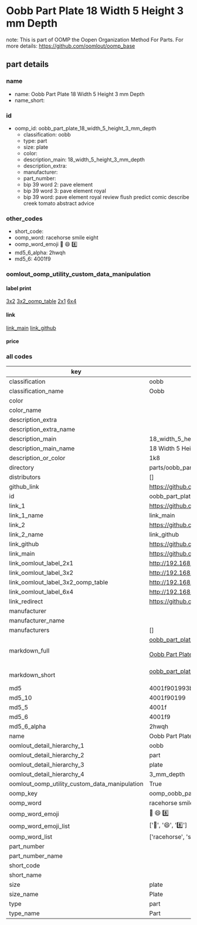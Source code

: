 # Oobb Part Plate 18 Width 5 Height 3 mm Depth  

note: This is part of OOMP the Oopen Organization Method For Parts. For more details: https://github.com/oomlout/oomp_base

##  part details
  







### name
* name: Oobb Part Plate 18 Width 5 Height 3 mm Depth
* name_short: 
### id
* oomp_id: oobb_part_plate_18_width_5_height_3_mm_depth
  * classification: oobb
  * type: part
  * size: plate
  * color: 
  * description_main: 18_width_5_height_3_mm_depth
  * description_extra: 
  * manufacturer: 
  * part_number: 
  * bip 39 word 2: pave element
  * bip 39 word 3: pave element royal
  * bip 39 word: pave element royal review flush predict comic describe creek tomato abstract advice

### other_codes
* short_code: 
* oomp_word: racehorse smile eight
* oomp_word_emoji :racehorse: :smile: :eight:
* md5_6_alpha: 2hwqh
* md5_6: 4001f9






### oomlout_oomp_utility_custom_data_manipulation
#### label print
[3x2](http://192.168.1.245:1112/?label=oomp%202hwqh)
[3x2_oomp_table](http://192.168.1.108:1112/?label=oomp%202hwqh)
[2x1](http://192.168.1.242:1112/?label=oomp%202hwqh)
[6x4](http://192.168.1.55:1112/?label=oomp%202hwqh)    

#### link

[link_main](https://github.com/oomlout/oomlout_oomp_version_1_messy/tree/main/parts/oobb_part_plate_18_width_5_height_3_mm_depth) [link_github](https://github.com/oomlout/oomlout_oomp_version_1_messy/tree/main/parts/oobb_part_plate_18_width_5_height_3_mm_depth)                             

#### price







### all codes 
| key | value |  
| --- | --- |  
| classification | oobb |  
| classification_name | Oobb |  
| color |  |  
| color_name |  |  
| description_extra |  |  
| description_extra_name |  |  
| description_main | 18_width_5_height_3_mm_depth |  
| description_main_name | 18 Width 5 Height 3 mm Depth |  
| description_or_color | 1k8 |  
| directory | parts/oobb_part_plate_18_width_5_height_3_mm_depth |  
| distributors | [] |  
| github_link | https://github.com/oomlout/oomlout_oomp_part_src/tree/main/parts/oobb_part_plate_18_width_5_height_3_mm_depth |  
| id | oobb_part_plate_18_width_5_height_3_mm_depth |  
| link_1 | https://github.com/oomlout/oomlout_oomp_version_1_messy/tree/main/parts/oobb_part_plate_18_width_5_height_3_mm_depth |  
| link_1_name | link_main |  
| link_2 | https://github.com/oomlout/oomlout_oomp_version_1_messy/tree/main/parts/oobb_part_plate_18_width_5_height_3_mm_depth |  
| link_2_name | link_github |  
| link_github | https://github.com/oomlout/oomlout_oomp_version_1_messy/tree/main/parts/oobb_part_plate_18_width_5_height_3_mm_depth |  
| link_main | https://github.com/oomlout/oomlout_oomp_version_1_messy/tree/main/parts/oobb_part_plate_18_width_5_height_3_mm_depth |  
| link_oomlout_label_2x1 | http://192.168.1.242:1112/?label=oomp%202hwqh |  
| link_oomlout_label_3x2 | http://192.168.1.245:1112/?label=oomp%202hwqh |  
| link_oomlout_label_3x2_oomp_table | http://192.168.1.108:1112/?label=oomp%202hwqh |  
| link_oomlout_label_6x4 | http://192.168.1.55:1112/?label=oomp%202hwqh |  
| link_redirect | https://github.com/oomlout/oomlout_oomp_version_1_messy/tree/main/parts/oobb_part_plate_18_width_5_height_3_mm_depth |  
| manufacturer |  |  
| manufacturer_name |  |  
| manufacturers | [] |  
| markdown_full | [oobb_part_plate_18_width_5_height_3_mm_depth](none)<br>[](none)<br>[Oobb Part Plate 18 Width 5 Height 3 Mm Depth](none)<br><br> |  
| markdown_short | [oobb_part_plate_18_width_5_height_3_mm_depth](none)<br><br> |  
| md5 | 4001f901993b85caa6aceb897951ed0c |  
| md5_10 | 4001f90199 |  
| md5_5 | 4001f |  
| md5_6 | 4001f9 |  
| md5_6_alpha | 2hwqh |  
| name | Oobb Part Plate 18 Width 5 Height 3 mm Depth |  
| oomlout_detail_hierarchy_1 | oobb |  
| oomlout_detail_hierarchy_2 | part |  
| oomlout_detail_hierarchy_3 | plate |  
| oomlout_detail_hierarchy_4 | 3_mm_depth |  
| oomlout_oomp_utility_custom_data_manipulation | True |  
| oomp_key | oomp_oobb_part_plate_18_width_5_height_3_mm_depth |  
| oomp_word | racehorse smile eight |  
| oomp_word_emoji | :racehorse: :smile: :eight: |  
| oomp_word_emoji_list | [':racehorse:', ':smile:', ':eight:'] |  
| oomp_word_list | ['racehorse', 'smile', 'eight'] |  
| part_number |  |  
| part_number_name |  |  
| short_code |  |  
| short_name |  |  
| size | plate |  
| size_name | Plate |  
| type | part |  
| type_name | Part |  
